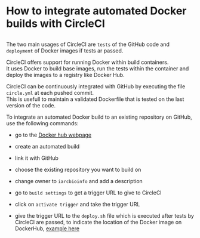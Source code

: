 # How to integrate automated Docker builds with CircleCI

##

The two main usages of CircleCI are `tests` of the GitHub code and `deployment` of Docker images if tests ar passed.

CircleCI offers support for running Docker within build containers.  
It uses Docker to build base images, run the tests within the container and deploy the images to a registry like Docker Hub.

CircleCI can be continuously integrated with GitHub by executing the file `circle.yml` at each pushed commit.    
This is usefull to maintain a validated Dockerfile that is tested on the last version of the code.  

To integrate an automated Docker build to an existing repository on GitHub, use the following commands:

* go to the [Docker hub webpage](https://hub.docker.com/)

* create an automated build

* link it with GitHub

* choose the existing repository you want to build on

* change owner to `iarcbioinfo` and add a description

* go to `build settings` to get a trigger URL to give to CircleCI

* click on `activate trigger` and take the trigger URL

* give the trigger URL to the `deploy.sh` file which is executed after tests by CircleCI are passed, to indicate the location of the Docker image on DockerHub, [example here](https://github.com/IARCbioinfo/template-nf/blob/master/deploy.sh#L2)
